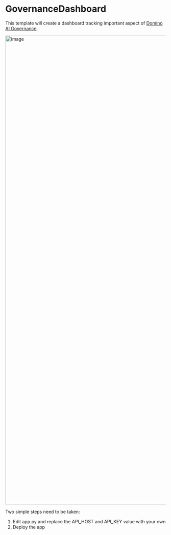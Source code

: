 # GovernanceDashboard
This template will create a dashboard tracking important aspect of [Domino AI Governance](https://domino.ai/platform/ai-governance).

<img width="1468" alt="image" src="https://github.com/user-attachments/assets/8aa21095-3cdd-4b39-aaaf-8994cf870ab9" />

Two simple steps need to be taken: 
1. Edit app.py and replace the API_HOST and API_KEY value with your own
2. Deploy the app
